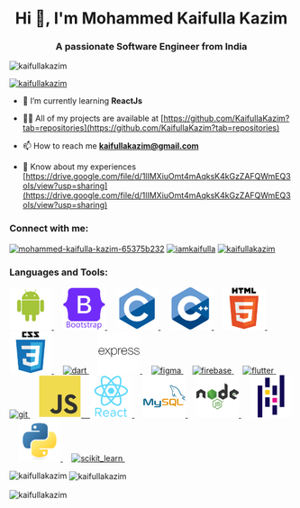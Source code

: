 <h1 align="center">Hi 👋, I'm Mohammed Kaifulla Kazim</h1>
<h3 align="center">A passionate Software Engineer from India</h3>

<p align="left"> <img src="https://komarev.com/ghpvc/?username=kaifullakazim&label=Profile%20views&color=0e75b6&style=flat" alt="kaifullakazim" /> </p>

<p align="left"> <a href="https://github.com/ryo-ma/github-profile-trophy"><img src="https://github-profile-trophy.vercel.app/?username=kaifullakazim" alt="kaifullakazim" /></a> </p>

- 🌱 I’m currently learning **ReactJs**

- 👨‍💻 All of my projects are available at [https://github.com/KaifullaKazim?tab=repositories](https://github.com/KaifullaKazim?tab=repositories)

- 📫 How to reach me **kaifullakazim@gmail.com**

- 📄 Know about my experiences [https://drive.google.com/file/d/1lIMXiuOmt4mAqksK4kGzZAFQWmEQ3oIs/view?usp=sharing](https://drive.google.com/file/d/1lIMXiuOmt4mAqksK4kGzZAFQWmEQ3oIs/view?usp=sharing)

<h3 align="left">Connect with me:</h3>
<p align="left">
<a href="https://linkedin.com/in/mohammed-kaifulla-kazim-65375b232" target="blank"><img align="center" src="https://raw.githubusercontent.com/rahuldkjain/github-profile-readme-generator/master/src/images/icons/Social/linked-in-alt.svg" alt="mohammed-kaifulla-kazim-65375b232" height="75" width="75" /></a>
<a href="https://instagram.com/iamkaifulla" target="blank"><img align="center" src="https://raw.githubusercontent.com/rahuldkjain/github-profile-readme-generator/master/src/images/icons/Social/instagram.svg" alt="iamkaifulla" height="75" width="75" /></a>
<a href="https://www.leetcode.com/kaifullakazim" target="blank"><img align="center" src="https://raw.githubusercontent.com/rahuldkjain/github-profile-readme-generator/master/src/images/icons/Social/leet-code.svg" alt="kaifullakazim" height="75" width="75" /></a>
</p>

<h3 align="left">Languages and Tools:</h3>
<p align="left"> <a href="https://developer.android.com" target="_blank" rel="noreferrer"> <img src="https://raw.githubusercontent.com/devicons/devicon/master/icons/android/android-original-wordmark.svg" alt="android" width="75" height="75"/> </a>&nbsp;&nbsp;&nbsp; <a href="https://getbootstrap.com" target="_blank" rel="noreferrer"> <img src="https://raw.githubusercontent.com/devicons/devicon/master/icons/bootstrap/bootstrap-plain-wordmark.svg" alt="bootstrap" width="75" height="75"/> </a>&nbsp;&nbsp;&nbsp; <a href="https://www.cprogramming.com/" target="_blank" rel="noreferrer"> <img src="https://raw.githubusercontent.com/devicons/devicon/master/icons/c/c-original.svg" alt="c" width="75" height="75"/> </a>&nbsp;&nbsp;&nbsp; <a href="https://www.w3schools.com/cpp/" target="_blank" rel="noreferrer"> <img src="https://raw.githubusercontent.com/devicons/devicon/master/icons/cplusplus/cplusplus-original.svg" alt="cplusplus" width="75" height="75"/> </a>&nbsp;&nbsp;&nbsp; <a href="https://www.w3.org/html/" target="_blank" rel="noreferrer"> <img src="https://raw.githubusercontent.com/devicons/devicon/master/icons/html5/html5-original-wordmark.svg" alt="html5" width="75" height="75"/> </a>&nbsp;&nbsp;&nbsp;<a href="https://www.w3schools.com/css/" target="_blank" rel="noreferrer"> <img src="https://raw.githubusercontent.com/devicons/devicon/master/icons/css3/css3-original-wordmark.svg" alt="css3" width="75" height="75"/> </a>&nbsp;&nbsp;&nbsp; <a href="https://dart.dev" target="_blank" rel="noreferrer"> <img src="https://www.vectorlogo.zone/logos/dartlang/dartlang-icon.svg" alt="dart" width="75" height="75"/> </a>&nbsp;&nbsp;&nbsp; <a href="https://expressjs.com" target="_blank" rel="noreferrer"> <img src="https://raw.githubusercontent.com/devicons/devicon/master/icons/express/express-original-wordmark.svg" alt="express" width="75" height="75"/> </a>&nbsp;&nbsp;&nbsp; <a href="https://www.figma.com/" target="_blank" rel="noreferrer"> <img src="https://www.vectorlogo.zone/logos/figma/figma-icon.svg" alt="figma" width="75" height="75"/> </a>&nbsp;&nbsp;&nbsp; <a href="https://firebase.google.com/" target="_blank" rel="noreferrer"> <img src="https://www.vectorlogo.zone/logos/firebase/firebase-icon.svg" alt="firebase" width="75" height="75"/> </a>&nbsp;&nbsp;&nbsp; <a href="https://flutter.dev" target="_blank" rel="noreferrer"> <img src="https://www.vectorlogo.zone/logos/flutterio/flutterio-icon.svg" alt="flutter" width="75" height="75"/> </a>&nbsp;&nbsp;&nbsp; <a href="https://git-scm.com/" target="_blank" rel="noreferrer"> <img src="https://www.vectorlogo.zone/logos/git-scm/git-scm-icon.svg" alt="git" width="75" height="75"/> </a>&nbsp;&nbsp;&nbsp; <a href="https://developer.mozilla.org/en-US/docs/Web/JavaScript" target="_blank" rel="noreferrer"> <img src="https://raw.githubusercontent.com/devicons/devicon/master/icons/javascript/javascript-original.svg" alt="javascript" width="75" height="75"/>&nbsp;&nbsp;&nbsp; </a><a href="https://reactjs.org/" target="_blank" rel="noreferrer"> <img src="https://raw.githubusercontent.com/devicons/devicon/master/icons/react/react-original-wordmark.svg" alt="react" width="75" height="75"/> </a>&nbsp;&nbsp;&nbsp; <a href="https://www.mysql.com/" target="_blank" rel="noreferrer"> <img src="https://raw.githubusercontent.com/devicons/devicon/master/icons/mysql/mysql-original-wordmark.svg" alt="mysql" width="75" height="75"/> </a>&nbsp;&nbsp;&nbsp; <a href="https://nodejs.org" target="_blank" rel="noreferrer"> <img src="https://raw.githubusercontent.com/devicons/devicon/master/icons/nodejs/nodejs-original-wordmark.svg" alt="nodejs" width="75" height="75"/> </a>&nbsp;&nbsp;&nbsp; <a href="https://pandas.pydata.org/" target="_blank" rel="noreferrer"> <img src="https://raw.githubusercontent.com/devicons/devicon/2ae2a750d2f041da66e950e4d48052658d850630/icons/pandas/pandas-original.svg" alt="pandas" width="75" height="75"/> </a>&nbsp;&nbsp;&nbsp; <a href="https://www.python.org" target="_blank" rel="noreferrer"> <img src="https://raw.githubusercontent.com/devicons/devicon/master/icons/python/python-original.svg" alt="python" width="75" height="75"/> </a>&nbsp;&nbsp;&nbsp; <a href="https://scikit-learn.org/" target="_blank" rel="noreferrer"> <img src="https://upload.wikimedia.org/wikipedia/commons/0/05/Scikit_learn_logo_small.svg" alt="scikit_learn" width="75" height="75"/> </a>&nbsp;&nbsp;&nbsp; </p>

<p><img align="left" src="https://github-readme-stats.vercel.app/api/top-langs?username=kaifullakazim&show_icons=true&locale=en&layout=compact" alt="kaifullakazim" /></p>

<p>&nbsp;<img align="center" src="https://github-readme-stats.vercel.app/api?username=kaifullakazim&show_icons=true&locale=en" alt="kaifullakazim" /></p>

<p><img align="center" src="https://github-readme-streak-stats.herokuapp.com/?user=kaifullakazim&" alt="kaifullakazim" /></p>
